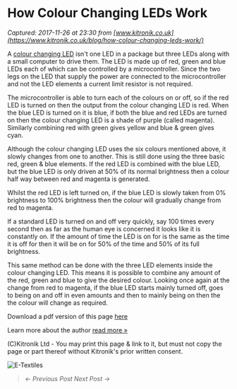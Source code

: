 # How Colour Changing LEDs Work

_Captured: 2017-11-26 at 23:30 from [www.kitronik.co.uk](https://www.kitronik.co.uk/blog/how-colour-changing-leds-work/)_

A [colour changing LED](https://www.kitronik.co.uk/leds-and-lamps/colour-changing-and-rgb-leds.html) isn't one LED in a package but three LEDs along with a small computer to drive them. The LED is made up of red, green and blue LEDs each of which can be controlled by a microcontroller. Since the two legs on the LED that supply the power are connected to the microcontroller and not the LED elements a current limit resistor is not required.

The microcontroller is able to turn each of the colours on or off, so if the red LED is turned on then the output from the colour changing LED is red. When the blue LED is turned on it is blue, if both the blue and red LEDs are turned on then the colour changing LED is a shade of purple (called magenta). Similarly combining red with green gives yellow and blue & green gives cyan.

Although the colour changing LED uses the six colours mentioned above, it slowly changes from one to another. This is still done using the three basic red, green & blue elements. If the red LED is combined with the blue LED, but the blue LED is only driven at 50% of its normal brightness then a colour half way between red and magenta is generated.

Whilst the red LED is left turned on, if the blue LED is slowly taken from 0% brightness to 100% brightness then the colour will gradually change from red to magenta.

If a standard LED is turned on and off very quickly, say 100 times every second then as far as the human eye is concerned it looks like it is constantly on. If the amount of time the LED is on for is the same as the time it is off for then it will be on for 50% of the time and 50% of its full brightness.

This same method can be done with the three LED elements inside the colour changing LED. This means it is possible to combine any amount of the red, green and blue to give the desired colour. Looking once again at the change from red to magenta, if the blue LED starts mainly turned off, goes to being on and off in even amounts and then to mainly being on then the the colour will change as required.

Download a pdf version of this page [here](https://www.kitronik.co.uk/pdf/How_colour_changing_LEDs_work.pdf)

Learn more about the author [read more »](https://www.kitronik.co.uk/about/geoff-hampson/)

(C)Kitronik Ltd - You may print this page & link to it, but must not copy the page or part thereof without Kitronik's prior written consent.

![E-Textiles](https://www.kitronik.co.uk/img/banners/e_textiles.png)

> _<- Previous Post Next Post ->_
